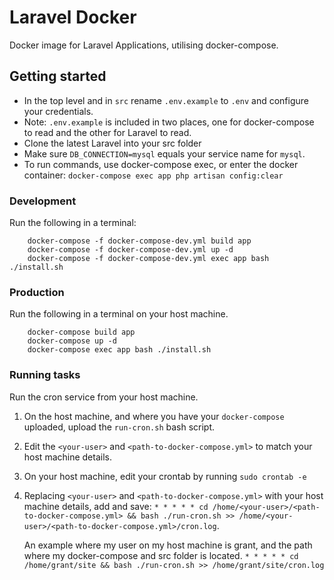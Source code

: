 # Laravel Docker
Docker image for Laravel Applications, utilising docker-compose.

## Getting started

- In the top level and in `src` rename `.env.example` to `.env` and configure your credentials.
- Note: `.env.example` is included in two places, one for docker-compose to read and the other for Laravel to read.  
- Clone the latest Laravel into your src folder
- Make sure `DB_CONNECTION=mysql` equals your service name for `mysql`.
- To run commands, use docker-compose exec, or enter the docker container: `docker-compose exec app php artisan config:clear`


### Development
Run the following in a terminal:
```shell
    docker-compose -f docker-compose-dev.yml build app
    docker-compose -f docker-compose-dev.yml up -d 
    docker-compose -f docker-compose-dev.yml exec app bash ./install.sh
```


### Production
Run the following in a terminal on your host machine.
```shell
    docker-compose build app
    docker-compose up -d
    docker-compose exec app bash ./install.sh
```


### Running tasks
Run the cron service from your host machine. 

1. On the host machine, and where you have your `docker-compose` uploaded, upload the `run-cron.sh` bash script. 
2. Edit the `<your-user>` and `<path-to-docker-compose.yml>` to match your host machine details.
3. On your host machine, edit your crontab by running `sudo crontab -e`
3. Replacing `<your-user>` and `<path-to-docker-compose.yml>` with your host machine details, add and save:  `* * * * * cd /home/<your-user>/<path-to-docker-compose.yml> && bash ./run-cron.sh >> /home/<your-user>/<path-to-docker-compose.yml>/cron.log`. 

    An example where my user on my host machine is grant, and the path where my docker-compose and src folder is located. 
    `* * * * * cd /home/grant/site && bash ./run-cron.sh >> /home/grant/site/cron.log`


